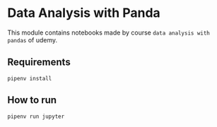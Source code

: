 # Data Analysis with Panda

This module contains notebooks made by course `data analysis with pandas` of udemy.

## Requirements

`pipenv install`

## How to run

`pipenv run jupyter`
